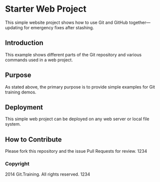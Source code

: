 # Starter Web Project

This simple website project shows how to use Git and GitHub together—updating for emergency fixes after stashing.

## Introduction

This example shows different parts of the Git repository and various commands used in a web project.

## Purpose

As stated above, the primary purpose is to provide simple examples for Git training demos.

## Deployment

This simple web project can be deployed on any web server or local file system.

## How to Contribute

Please fork this repository and the issue Pull Requests for review.
1234

### Copyright 

2014 Git.Training. All rights reserved. 1234